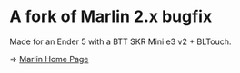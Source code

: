 # A fork of Marlin 2.x bugfix

Made for an Ender 5 with a BTT SKR Mini e3 v2 + BLTouch.

=> [Marlin Home Page](https://marlinfw.org/)
